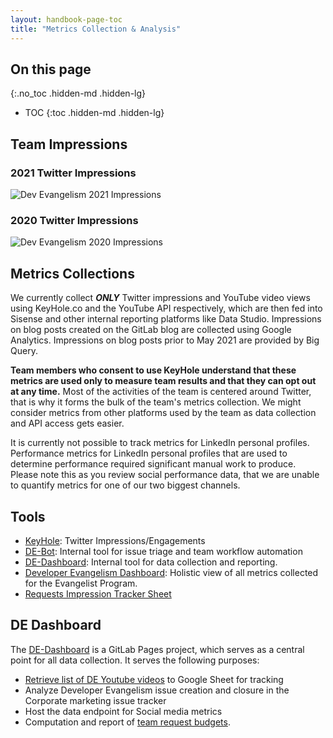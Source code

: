 ```yaml
---
layout: handbook-page-toc
title: "Metrics Collection & Analysis"
---
```


## On this page
{:.no_toc .hidden-md .hidden-lg}

- TOC
{:toc .hidden-md .hidden-lg}


## Team Impressions

### 2021 Twitter Impressions

![Dev Evangelism 2021 Impressions](https://europe-west1-group-community-a29572.cloudfunctions.net/getKeyHoleData?grouping=group&grouping_data=de&datatype=impressions&year=2021&month=all&network=twitter&response_type=chart&chart_type=bar "Dev Evangelism 2021 Impressions")

### 2020 Twitter Impressions

![Dev Evangelism 2020 Impressions](https://europe-west1-group-community-a29572.cloudfunctions.net/getKeyHoleData?grouping=group&grouping_data=de&datatype=impressions&year=2020&month=all&network=twitter&response_type=chart&chart_type=bar "Dev Evangelism 2020 Impressions")


## Metrics Collections    

We currently collect ***ONLY*** Twitter impressions and YouTube video views using KeyHole.co and the YouTube API respectively, which are then fed into Sisense and other internal reporting platforms like Data Studio. Impressions on blog posts created on the GitLab blog are collected using Google Analytics. Impressions on blog posts prior to May 2021 are provided by Big Query. 

**Team members who consent to use KeyHole understand that these metrics are used only to measure team results and that they can opt out at any time.** Most of the activities of the team is centered around Twitter, that is why it forms the bulk of the team's metrics collection. We might consider metrics from other platforms used by the team as data collection and API access gets easier.

It is currently not possible to track metrics for LinkedIn personal profiles. Performance metrics for LinkedIn personal profiles that are used to determine performance required significant manual work to produce. Please note this as you review social performance data, that we are unable to quantify metrics for one of our two biggest channels.

## Tools

- [KeyHole](/handbook/marketing/community-relations/developer-evangelism/tools/keyhole/): Twitter Impressions/Engagements 
- [DE-Bot](https://gitlab.com/gitlab-com/marketing/corporate_marketing/developer-evangelism/code/de-bot):  Internal tool for issue triage and team workflow automation
- [DE-Dashboard](https://gitlab.com/gitlab-com/marketing/corporate_marketing/developer-evangelism/code/de-dashboard/): Internal tool for data collection and reporting.
- [Developer Evangelism Dashboard](https://datastudio.google.com/u/0/reporting/4cd1e6a9-23f2-4de1-b8fa-29e42cb646c1/page/YsgmB): Holistic view of all metrics collected for the Evangelist Program.
- [Requests Impression Tracker Sheet](https://docs.google.com/spreadsheets/d/10E_TagnV6xgjHorWPTpMnO1Qk33lPR9HkGHOJfa0ENM/edit#gid=1283634798)


## DE Dashboard

The [DE-Dashboard](https://gitlab.com/gitlab-com/marketing/corporate_marketing/developer-evangelism/code/de-dashboard/) is a GitLab Pages project, which serves as a central point for all data collection. It serves the following purposes:
  - [Retrieve list of DE Youtube videos](https://gitlab.com/gitlab-com/marketing/corporate_marketing/developer-evangelism/code/de-dashboard/-/blob/master/youtube.rb) to Google Sheet for tracking
  - Analyze Developer Evangelism issue creation and closure in the Corporate marketing issue tracker
  - Host the data endpoint for Social media metrics
  - Computation and report of [team request budgets](/handbook/marketing/community-relations/developer-evangelism/#scoring-requests). 
